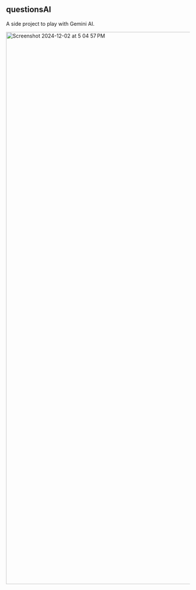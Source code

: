 ## questionsAI

A side project to play with Gemini AI.

<img width="1511" alt="Screenshot 2024-12-02 at 5 04 57 PM" src="https://github.com/user-attachments/assets/dad9f580-4d8e-431a-81eb-4b2c250f56a6">
